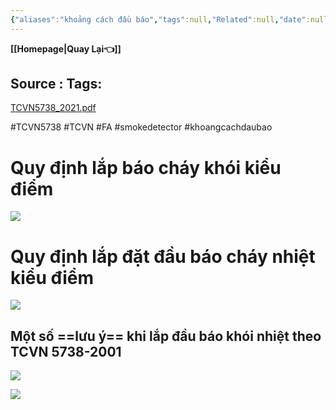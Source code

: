 ```yaml
---
{"aliases":"khoảng cách đầu báo","tags":null,"Related":null,"date":null,"URL":null,"Author":null,"dg-publish":true,"image":null,"permalink":"/Electric Engineer/ELV/Báo cháy -Fire alarm system/Tiêu chuẩn TCVN 5738-2021/","dgPassFrontmatter":true,"noteIcon":"2","created":"2024-01-11T17:26:59.488+07:00","updated":"2024-01-19T10:00:38.601+07:00"}
---
```


**[[Homepage\|Quay Lại👈]]**

Source : 
Tags: 
---

[TCVN5738_2021.pdf](https://1drv.ms/b/s!AvraxzFxdYlXhNsOfVZjAzeDXp-95g?e=gHCQkU)

#TCVN5738 
#TCVN 
#FA #smokedetector  #khoangcachdaubao
# Quy định lắp báo cháy khói kiểu điểm
![](https://i.imgur.com/5kx5uNa.png)
# Quy định lắp đặt đầu báo cháy nhiệt kiểu điểm
![](https://i.imgur.com/HRGrGdI.png)
## Một số ==lưu ý== khi lắp đầu báo khói nhiệt theo TCVN 5738-2001 

![](https://i.imgur.com/JAvBSsF.png)

![](https://i.imgur.com/JxFzWMc.png)
